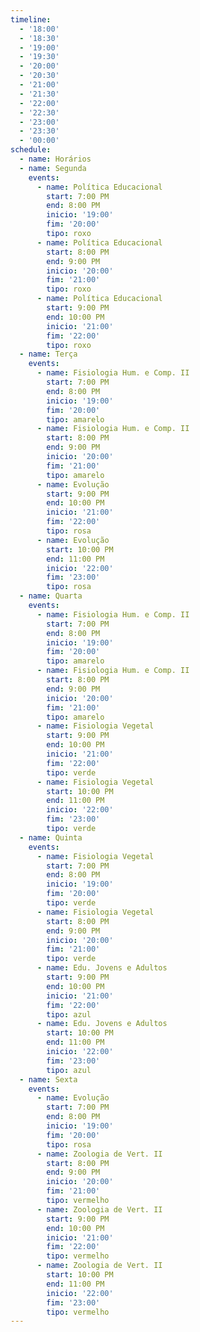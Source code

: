 ```yaml
---
timeline:
  - '18:00'
  - '18:30'
  - '19:00'
  - '19:30'
  - '20:00'
  - '20:30'
  - '21:00'
  - '21:30'
  - '22:00'
  - '22:30'
  - '23:00'
  - '23:30'
  - '00:00'
schedule:
  - name: Horários
  - name: Segunda
    events:
      - name: Política Educacional
        start: 7:00 PM
        end: 8:00 PM
        inicio: '19:00'
        fim: '20:00'
        tipo: roxo
      - name: Política Educacional
        start: 8:00 PM
        end: 9:00 PM
        inicio: '20:00'
        fim: '21:00'
        tipo: roxo
      - name: Política Educacional
        start: 9:00 PM
        end: 10:00 PM
        inicio: '21:00'
        fim: '22:00'
        tipo: roxo
  - name: Terça
    events:
      - name: Fisiologia Hum. e Comp. II
        start: 7:00 PM
        end: 8:00 PM
        inicio: '19:00'
        fim: '20:00'
        tipo: amarelo
      - name: Fisiologia Hum. e Comp. II
        start: 8:00 PM
        end: 9:00 PM
        inicio: '20:00'
        fim: '21:00'
        tipo: amarelo
      - name: Evolução
        start: 9:00 PM
        end: 10:00 PM
        inicio: '21:00'
        fim: '22:00'
        tipo: rosa
      - name: Evolução
        start: 10:00 PM
        end: 11:00 PM
        inicio: '22:00'
        fim: '23:00'
        tipo: rosa
  - name: Quarta
    events:
      - name: Fisiologia Hum. e Comp. II
        start: 7:00 PM
        end: 8:00 PM
        inicio: '19:00'
        fim: '20:00'
        tipo: amarelo
      - name: Fisiologia Hum. e Comp. II
        start: 8:00 PM
        end: 9:00 PM
        inicio: '20:00'
        fim: '21:00'
        tipo: amarelo
      - name: Fisiologia Vegetal
        start: 9:00 PM
        end: 10:00 PM
        inicio: '21:00'
        fim: '22:00'
        tipo: verde
      - name: Fisiologia Vegetal
        start: 10:00 PM
        end: 11:00 PM
        inicio: '22:00'
        fim: '23:00'
        tipo: verde
  - name: Quinta
    events:
      - name: Fisiologia Vegetal
        start: 7:00 PM
        end: 8:00 PM
        inicio: '19:00'
        fim: '20:00'
        tipo: verde
      - name: Fisiologia Vegetal
        start: 8:00 PM
        end: 9:00 PM
        inicio: '20:00'
        fim: '21:00'
        tipo: verde
      - name: Edu. Jovens e Adultos
        start: 9:00 PM
        end: 10:00 PM
        inicio: '21:00'
        fim: '22:00'
        tipo: azul
      - name: Edu. Jovens e Adultos
        start: 10:00 PM
        end: 11:00 PM
        inicio: '22:00'
        fim: '23:00'
        tipo: azul
  - name: Sexta
    events:
      - name: Evolução
        start: 7:00 PM
        end: 8:00 PM
        inicio: '19:00'
        fim: '20:00'
        tipo: rosa
      - name: Zoologia de Vert. II
        start: 8:00 PM
        end: 9:00 PM
        inicio: '20:00'
        fim: '21:00'
        tipo: vermelho
      - name: Zoologia de Vert. II
        start: 9:00 PM
        end: 10:00 PM
        inicio: '21:00'
        fim: '22:00'
        tipo: vermelho
      - name: Zoologia de Vert. II
        start: 10:00 PM
        end: 11:00 PM
        inicio: '22:00'
        fim: '23:00'
        tipo: vermelho
---
```

